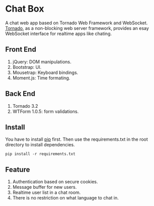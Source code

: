 Chat Box
=======

A chat web app based on Tornado Web Framework and WebSocket.
[Tornado](https://github.com/facebook/tornado), as a non-blocking web server framework, provides an esay WebSocket interface for realtime apps like chating.

Front End
-------------
1. jQuery: DOM manipulations.
2. Bootstrap: UI.
3. Mousetrap: Keyboard bindings.
4. Moment.js: Time formating.


Back End
-------------
1. Tornado 3.2
2. WTForm 1.0.5: form validations.


Install
-------------
You have to install [pip](https://github.com/pypa/pip) first. Then use the requirements.txt in the root directory to install dependencies.
```
pip install -r requirements.txt
```


Feature
------------
1. Authentication based on secure cookies.
2. Message buffer for new users.
3. Realtime user list in a chat room.
4. There is no restriction on what language to chat in.
